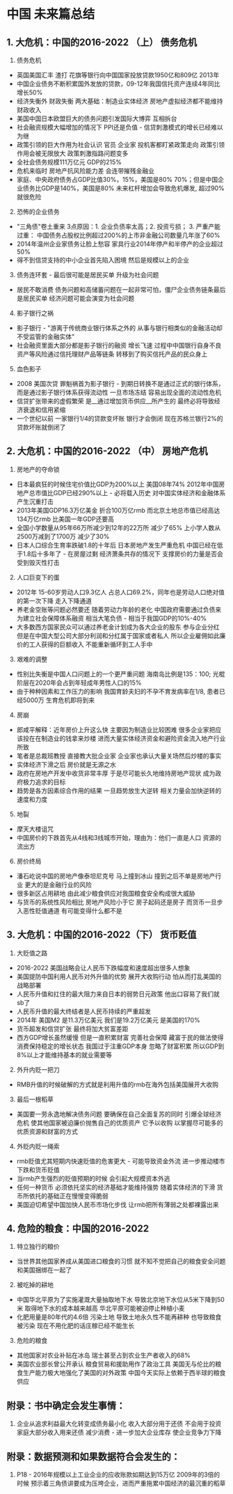 # 中国 未来篇总结

## 1. 大危机：中国的2016-2022 （上） 债务危机
1. 债务危机
* 英国美国汇丰 渣打 花旗等银行向中国国家投放贷款1950亿和809亿 2013年
* 中国企业债务不断积累国外发放的贷款，09-12年我国信托资产连续4年同比增长50%
* 经济失衡外 财政失衡 两大基础：制造业实体经济 房地产虚拟经济都不能维持财政收入
* 美国中国日本欧盟巨大的债务问题引发国际大博弈 互相拆台
* 社会融资规模大幅增加的情况下 PPI还是负值 - 信贷刺激模式的增长已经难以为继
* 政策引领的巨大作用为社会认识 官员 企业家 投机客都盯紧政策走向 政策引领作用会被无限放大 政策刺激指路问题变多
* 全社会债务规模111万亿元 GDP的215%
* 危机来临时 房地产抗风险能力差 会连带摧残金融业
* 家庭、中央政府债务占GDP比值30%，15%，美国是80% 70%；但是中国企业债务比GDP是140%，美国是80% 未来杠杆增加会导致危机爆发, 超过90%就很危险
2. 恐怖的企业债务
* "三角债"卷土重来 3点原因：1. 企业负债率太高；2. 投资亏损； 3. 严重产能过重： 中国债务占股权比例超过200%的上市非金融公司数量几年涨了60%
* 2014年温州企业家债务让脸上愁容 家具行业2014年停产和半停产的企业超过50%
* 得不到信贷支持的中小企业首先陷入困境 然后是规模以上的企业
3. 债务连环套 - 最后很可能是居民买单 升级为社会问题
* 居民不敢消费 债务问题和高储蓄问题在一起非常可怕，僵尸企业债务链条最后是居民买单 经济问题可能会演变为社会问题
4. 影子银行之祸
* 影子银行 - "游离于传统商业银行体系之外的 从事与银行相类似的金融活动却不受监管的金融实体"
* 社会融资里面大部分都是影子银行的融资 增长飞速 过程中中国银行自身不良资产等风险通过信托理财产品等链条 转移到了购买信托产品的民众身上
5. 血色影子
* 2008 美国次贷 罪魁祸首为影子银行 - 到期日转换不是通过正式的银行体系，而是通过影子银行体系获得流动性 一旦市场冻结 容易出现全面的流动性危机
* 信贷扩张带来的虚假繁荣 是__通过增加货币供应__所产生的 最终必将导致经济衰退和信用紧缩
* 一个世纪以前 一家银行1/4的贷款变坏账 银行才会倒闭 现在苏格兰银行2%的贷款坏账就倒闭了

## 2. 大危机：中国的2016-2022 （中） 房地产危机
1. 房地产的夺命锁
* 日本最疯狂的时候住宅价值比GDP为200%以上 美国08年74% 2012年中国房地产总市值比GDP已经290%以上 - 必将载入历史 对中国实体经济和金融体系产生沉重打击
* 2013年美国GDP16.3万亿美金 折合100万亿rmb 而北京土地总市值已经高达134万亿rmb 比美国一年GDP还要高
* 全国小学数量从95年66万所减少到12年的22万所 减少了65% 上小学人数从2500万减到了1700万 减少了30%
* 日本人口综合生育率跌破1.8的十年后 日本房地产发生严重危机 中国已经在低于1.8后十多年了 - 在房屋过剩 经济萧条共存的情况下 支撑房价的力量是否会受到毁灭性打击
2. 人口巨变下的蛋
* 2012年 15-60岁劳动人口9.3亿人 占总人口69.2%，同年也是劳动人口绝对值的第一次下降 走入下降通道
* 养老金空账等问题必然要还 随着劳动力年龄的老化 中国政府需要通过负债来为建立社会保障体系融资 相当大笔负债 - 相当于我国GDP的10%-40%
* 大多数西方国家民众可以通过养老金计划成为各大企业的股东 参与企业分红 但是在中国大型公司大部分利润和分红属于国家或者私人 所以企业雇佣如此廉价的工人获得的巨额收入 不能重新循环到工人手中
3. 艰难的调整
* 性别比失衡是中国人口问题上的一个更严重问题 海南岛比例是135：100; 光棍阶层在2020年会占到年轻成年男性人口的15%
* 由于种种因素和工作压力的影响 我国育龄夫妇的不孕不育发病率在1/8, 患者已经5000万 生育危机即将到来
4. 房崩
* 郎咸平解释：近年房价上升这么快 主要因为制造业比较困难 很多企业家把应该投在在制造业的钱拿来炒楼 进而大量实体经济资金和避险资金流入地产行业所致
* 笔者是总裁班教授 直接教大批企业家 企业家也承认大量关场然后炒楼的事实
* 实体经济下滑之后 房价就是无源之水
* 政府在房地产开发中收货非常丰厚 于是尽可能长久地维持房地产现状 成为政府极力追求的目标
* 趋势是各方因素综合作用的结果 一旦趋势放生大逆转 相关力量会加快逆转的速度和力度
5. 地裂
* 摩天大楼诅咒 
* 中国房价的下跌首先从4线和3线城市开始，理由为：他们一直是人口 资源的流出方
6. 房价终局
* 潘石屹说中国的房地产像泰坦尼克号 马上撞到冰山 撞到之后不单是房地产行业 更大的是金融行业的风险
* 很多新区占用耕地 由此减少粮食供应对我国粮食安全构成很大威胁
* 与货币的系统性风险相比 房地产风险小于它 房子起码还是房子 而货币一旦步入恶性贬值通道 有可能变得什么都不是

## 3. 大危机：中国的2016-2022（下） 货币贬值
1. 大贬值之路
* 2016-2022 美国战略会让人民币下跌幅度和速度超出很多人想象
* 美国提防中国利用人民币对外升值的优势 展开大收购行动 怕从而打乱美国的战略部署
* 人民币升值和扛住的最大阻力来自日本的弱势日元政策 他出口容易了我们就sb了
* 人民币升值的最大终结者是人民币持续的严重超发
* 2014年 美国M2 是11.3万亿美元 我们是19.2万亿美元 是美国的170%
* 货币超发和信贷扩张 最终将加大贫富差距
* 西方GDP增长虽然缓慢 但是一直积累财富 完善社会保障 藏富于民的做法使得消费保持稳定的增长状态 我国过于注重GDP本身 忽略了财富积累 所以GDP到8%以上才能维持基本的就业需要等
2. 外升内贬一把刀
* RMB升值的时候破解的方式就是利用升值的rmb在海外包括美国展开大收购
3. 最后一根稻草
* 美国要一劳永逸地解决债务问题 要确保在自己全面复苏的同时 引爆全球经济危机 使其他国家被迫廉价抛售自己的优质资产 它予以收购 以掌握尽可能多的优质资源和财富的方式
4. 外贬内贬一绳索
* rmb贬值尤其短期内快速贬值的危害更大 - 可能导致资金外流 进一步推动楼市下跌和货币贬值
* 当rmb产生强烈的贬值预期的时候 会引起大规模资本外逃
* 任何一种货币 必须依托坚实的经济基础才能维持强势 随着实体经济的下滑 货币所依托的基础正在慢慢变得脆弱
* 美国迫切希望中国加快人民币市场化步伐 让rmb把所有薄弱之处都裸露出来

## 4. 危险的粮食：中国的2016-2022
1. 特立独行的粮价
* 当世界其他国家养成从美国进口粮食的习惯 就不知不觉把自己的粮食安全问题和美国捆绑在一起了
2. 被吃掉的耕地
* 中国华北平原为了实施灌溉大量抽取地下水 导致北京地下水位从5米下降到50米 取得地下水的成本越来越高 华北平原可能被迫停止种植小麦
* 化肥用量是80年代的4.6倍 污染土地 导致土地永久性不能再耕种 也导致粮食被污染 现在不用化肥的话庄稼已经不能生长
3. 危险的粮食
* 其他国家对农业补贴在冰岛 瑞士甚至占到农业生产者收入的68%
* 美国农业部长曾公开承认 粮食贸易和援助用作了政治工具 美国无与伦比的粮食生产能力极大地强化了美国的对外政策 中国今天实际上依赖于西半球的粮食供应

## 附录：书中确定会发生事情：
1. 企业从追求利益最大化转变成债务最小化 收入大部分用于还债 不会用于投资 家庭大部分收入用来还债 减少消费 - 进一步加大企业库存 使企业竞争力下降

## 附录：数据预测和如果数据符合会发生的：
1. P18 - 2016年规模以上工业企业的应收账款如期达到15万亿 2009年的3倍的时候 预示着三角债讲要成为压垮企业，进而严重拖累中国经济的最沉重的稻草

